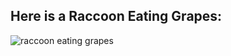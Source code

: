 ## Here is a Raccoon Eating Grapes:
![raccoon eating grapes](https://giffiles.alphacoders.com/889/88985.gif)
